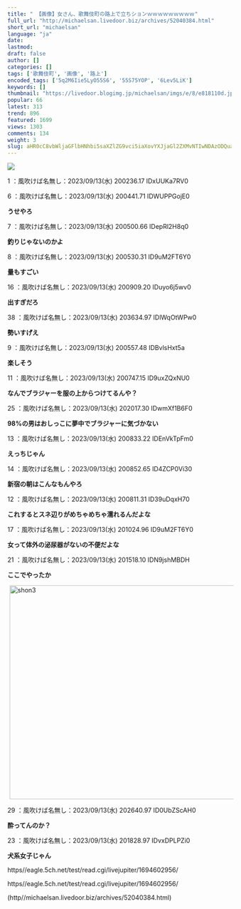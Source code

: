 ```yaml
---
title: " 【画像】女さん、歌舞伎町の路上で立ちションｗｗｗｗｗｗｗｗｗ"
full_url: "http://michaelsan.livedoor.biz/archives/52040384.html"
short_url: "michaelsan"
language: "ja"
date: 
lastmod: 
draft: false
author: []
categories: []
tags: ['歌舞伎町', '画像', '路上']
encoded_tags: ['5q2M6Iie5LyO55S6', '55S75YOP', '6Lev5LiK']
keywords: []
thumbnail: "https://livedoor.blogimg.jp/michaelsan/imgs/e/8/e818110d.jpg"
popular: 66
latest: 313
trend: 896
featured: 1699
views: 1303
comments: 134
weight: 3
slug: aHR0cC8vbWljaGFlbHNhbi5saXZlZG9vci5iaXovYXJjaGl2ZXMvNTIwNDAzODQuaHRtbA==
---
```


![](https://livedoor.blogimg.jp/michaelsan/imgs/e/8/e818110d.jpg)

<div><p>1 ：風吹けば名無し：2023/09/13(水) 200236.17 IDxUUKa7RV0</p><p>6 ：風吹けば名無し：2023/09/13(水) 200441.71 IDWUPPGojE0</p><b><p>うせやろ</p></b><p>7 ：風吹けば名無し：2023/09/13(水) 200500.66 IDepRl2H8q0</p><b><p>釣りじゃないのかよ</p></b><p>8 ：風吹けば名無し：2023/09/13(水) 200530.31 ID9uM2FT6Y0</p><b><p>量もすごい </p></b><p>16 ：風吹けば名無し：2023/09/13(水) 200909.20 IDuyo6j5wv0</p><b><p>出すぎだろ </p></b><p>38 ：風吹けば名無し：2023/09/13(水) 203634.97 IDlWqOtWPw0</p><b><p>勢いすげえ</p></b><p>9 ：風吹けば名無し：2023/09/13(水) 200557.48 IDBvlsHxt5a</p><b><p>楽しそう </p></b><p>11 ：風吹けば名無し：2023/09/13(水) 200747.15 ID9uxZQxNU0</p><b><p>なんでブラジャーを服の上からつけてるんや？ </p></b><p>25 ：風吹けば名無し：2023/09/13(水) 202017.30 IDwmXf1B6F0</p><b><p>98%の男はおしっこに夢中でブラジャーに気づかない </p></b><p>13 ：風吹けば名無し：2023/09/13(水) 200833.22 IDEnVkTpFm0</p><b><p>えっちじゃん </p></b><p>14 ：風吹けば名無し：2023/09/13(水) 200852.65 ID4ZCP0Vi30</p><b><p>新宿の朝はこんなもんやろ </p></b><p>12 ：風吹けば名無し：2023/09/13(水) 200811.31 ID39uDqxH70</p><b><p>これするとスネ辺りがめちゃめちゃ濡れるんだよな </p></b><p>17 ：風吹けば名無し：2023/09/13(水) 201024.96 ID9uM2FT6Y0</p><b><p>女って体外の泌尿器がないの不便だよな </p></b><p>21 ：風吹けば名無し：2023/09/13(水) 201518.10 IDN9jshMBDH</p><b><p>ここでやったか</p></b><img class='pict' hspace='5' alt='shon3' border='0' height='480' width='640' src='https//livedoor.blogimg.jp/michaelsan/imgs/e/8/e818110d.jpg'><p>29 ：風吹けば名無し：2023/09/13(水) 202640.97 ID0UbZScAH0</p><b><p>酔ってんのか？ </p></b><p>23 ：風吹けば名無し：2023/09/13(水) 201828.97 IDvxDPLPZi0</p><b><p>犬系女子じゃん </p></b>https//eagle.5ch.net/test/read.cgi/livejupiter/1694602956/<br clear='all'> <p id='a6850dc6aefc0d5bbff2bea180d92d89'> </p> <p id='a6850dc6aefc0d5bbff2bea180d92d89'> </p> <p class='alistcloud-container-6795'></p> <p>https//eagle.5ch.net/test/read.cgi/livejupiter/1694602956/</p></div>

(http//michaelsan.livedoor.biz/archives/52040384.html)

